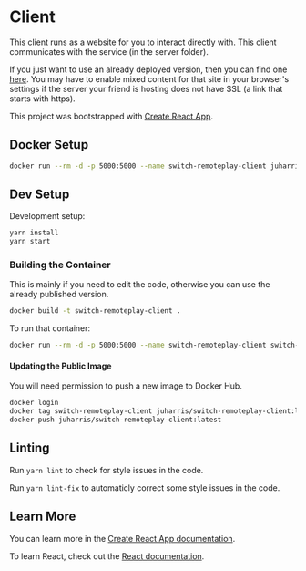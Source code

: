 # Client
This client runs as a website for you to interact directly with.
This client communicates with the service (in the server folder).

If you just want to use an already deployed version, then you can find one [here](https://jubuntu.eastus.cloudapp.azure.com/).
You may have to enable mixed content for that site in your browser's settings if the server your friend is hosting does not have SSL (a link that starts with https).

This project was bootstrapped with [Create React App](https://github.com/facebook/create-react-app).

## Docker Setup
```bash
docker run --rm -d -p 5000:5000 --name switch-remoteplay-client juharris/switch-remoteplay-client:latest
```

## Dev Setup
Development setup:
```bash
yarn install
yarn start
```

### Building the Container
This is mainly if you need to edit the code, otherwise you can use the already published version.
```bash
docker build -t switch-remoteplay-client .
```

To run that container:
```bash
docker run --rm -d -p 5000:5000 --name switch-remoteplay-client switch-remoteplay-client:latest
```

#### Updating the Public Image
You will need permission to push a new image to Docker Hub.
```bash
docker login
docker tag switch-remoteplay-client juharris/switch-remoteplay-client:latest
docker push juharris/switch-remoteplay-client:latest
```

## Linting
Run `yarn lint` to check for style issues in the code.

Run `yarn lint-fix` to automaticly correct some style issues in the code.



## Learn More

You can learn more in the [Create React App documentation](https://facebook.github.io/create-react-app/docs/getting-started).

To learn React, check out the [React documentation](https://reactjs.org/).
